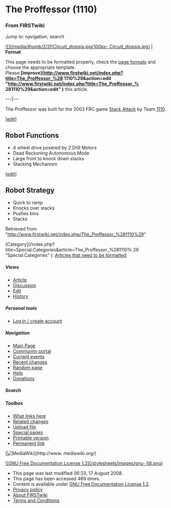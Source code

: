 # The Proffessor (1110)

### From FIRSTwiki

Jump to: navigation, search

[![](/media/thumb/2/2f/Circuit_diopsis.jpg/100px-
Circuit_diopsis.jpg)](/index.php/Image:Circuit_diopsis.jpg "" ) |  **Format**  

This page needs to be formatted properly, check the [page
formats](/index.php/FIRSTwiki:Page_formats "FIRSTwiki:Page formats" ) and
choose the appropriate template.  
Please **[improve](http://www.firstwiki.net/index.php?title=The_Proffessor_%28
1110%29&action=edit "http://www.firstwiki.net/index.php?title=The_Proffessor_%
281110%29&action=edit" )** this article.  
  
---|---  
  
The Proffessor was built for the 2003 FRC game [Stack
Attack](/index.php/Stack_Attack "Stack Attack" ) by Team
[1110](/index.php/1110 "1110" ).

[[edit](/index.php?title=The_Proffessor_%281110%29&action=edit&section=1 "Edit
section: Robot Functions" )]

##  Robot Functions

  * 4 wheel drive posered by 2 Drill Motors 
  * Dead Reckoning Autonomous Mode 
  * Large front to knock down stacks 
  * Stacking Mechanism 

[[edit](/index.php?title=The_Proffessor_%281110%29&action=edit&section=2 "Edit
section: Robot Strategy" )]

##  Robot Strategy

  * Quick to ramp 
  * Knocks over stacks 
  * Pushes bins 
  * Stacks 

Retrieved from
"<http://www.firstwiki.net/index.php/The_Proffessor_%281110%29>"

[Category](/index.php?title=Special:Categories&article=The_Proffessor_%281110%
29 "Special:Categories" ): [Articles that need to be
formatted](/index.php/Category:Articles_that_need_to_be_formatted
"Category:Articles that need to be formatted" )

##### Views

  * [Article](/index.php/The_Proffessor_%281110%29)
  * [Discussion](/index.php/Talk:The_Proffessor_%281110%29)
  * [Edit](/index.php?title=The_Proffessor_%281110%29&action=edit)
  * [History](/index.php?title=The_Proffessor_%281110%29&action=history)

##### Personal tools

  * [Log in / create account](/index.php?title=Special:Userlogin&returnto=The_Proffessor_\(1110\))

[](/index.php/Main_Page "Main Page" )

##### Navigation

  * [Main Page](/index.php/Main_Page)
  * [Community portal](/index.php/FIRSTwiki:Community_portal)
  * [Current events](/index.php/Current_events)
  * [Recent changes](/index.php/Special:Recentchanges)
  * [Random page](/index.php/Special:Random)
  * [Help](/index.php/Help:Contents)
  * [Donations](/index.php/FIRSTwiki:Site_support)

##### Search



##### Toolbox

  * [What links here](/index.php/Special:Whatlinkshere/The_Proffessor_%281110%29)
  * [Related changes](/index.php/Special:Recentchangeslinked/The_Proffessor_%281110%29)
  * [Upload file](/index.php/Special:Upload)
  * [Special pages](/index.php/Special:Specialpages)
  * [Printable version](/index.php?title=The_Proffessor_%281110%29&printable=yes)
  * [Permanent link](/index.php?title=The_Proffessor_%281110%29&oldid=68813)

[![MediaWiki](/skins/common/images/poweredby_mediawiki_88x31.png)](http://www.
mediawiki.org/)

[![GNU Free Documentation License 1.2](/stylesheets/images/gnu-
fdl.png)](http://www.gnu.org/copyleft/fdl.html)

  * This page was last modified 06:33, 17 August 2008.
  * This page has been accessed 469 times.
  * Content is available under [GNU Free Documentation License 1.2](http://www.gnu.org/copyleft/fdl.html "http://www.gnu.org/copyleft/fdl.html" ).
  * [Privacy policy](/index.php/FIRSTwiki:Privacy_policy "FIRSTwiki:Privacy policy" )
  * [About FIRSTwiki](/index.php/FIRSTwiki:About "FIRSTwiki:About" )
  * [Terms and Conditions](/index.php/FIRSTwiki:Terms_and_conditions "FIRSTwiki:Terms and conditions" )

